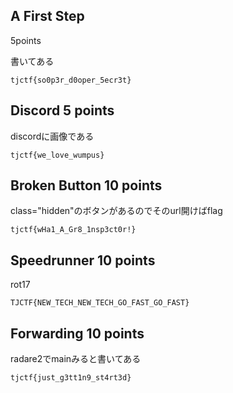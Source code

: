 ## A First Step
5points

書いてある

```
tjctf{so0p3r_d0oper_5ecr3t}
```

## Discord 5 points

discordに画像である

```
tjctf{we_love_wumpus}
```

## Broken Button 10 points

class="hidden"のボタンがあるのでそのurl開けばflag

```
tjctf{wHa1_A_Gr8_1nsp3ct0r!}
```

## Speedrunner 10 points
rot17

```
TJCTF{NEW_TECH_NEW_TECH_GO_FAST_GO_FAST}
```

## Forwarding 10 points
radare2でmainみると書いてある

```
tjctf{just_g3tt1n9_st4rt3d}
```